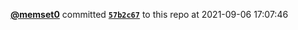  <a href=https://github.com/memset0><strong>@memset0</strong></a>  committed <a href=https://github.com/memset0/memset0/commit/57b2c679af9b10ea0543b956f4fe817a74f07f2a><strong><code>57b2c67</code></strong></a> to this repo  at 2021-09-06 17:07:46 
